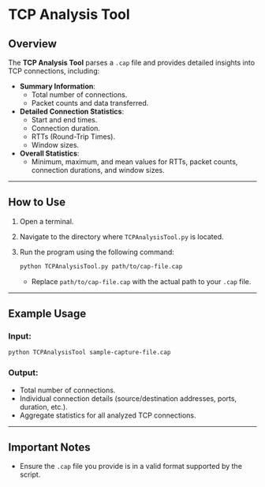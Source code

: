 # **TCP Analysis Tool**

## **Overview**

The **TCP Analysis Tool** parses a `.cap` file and provides detailed insights into TCP connections, including:

- **Summary Information**:
  - Total number of connections.
  - Packet counts and data transferred.
- **Detailed Connection Statistics**:
  - Start and end times.
  - Connection duration.
  - RTTs (Round-Trip Times).
  - Window sizes.
- **Overall Statistics**:
  - Minimum, maximum, and mean values for RTTs, packet counts, connection durations, and window sizes.

---

## **How to Use**

1. Open a terminal.
2. Navigate to the directory where `TCPAnalysisTool.py` is located.

3. Run the program using the following command:
   ```bash
   python TCPAnalysisTool.py path/to/cap-file.cap
   ```
   - Replace `path/to/cap-file.cap` with the actual path to your `.cap` file.

---

## **Example Usage**

### Input:
```bash
python TCPAnalysisTool sample-capture-file.cap
```

### Output:
- Total number of connections.
- Individual connection details (source/destination addresses, ports, duration, etc.).
- Aggregate statistics for all analyzed TCP connections.

---

## **Important Notes**

- Ensure the `.cap` file you provide is in a valid format supported by the script.
